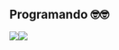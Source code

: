 


## Programando 🤓🤓

<table>

  <img src="https://github-readme-stats.vercel.app/api/top-langs/?username=dantolin45&theme=transparent&layout=compact"/>
<img src="https://github-readme-stats.vercel.app/api?username=dantolin45&show_icons=true&theme=transparent"/>
</table>
